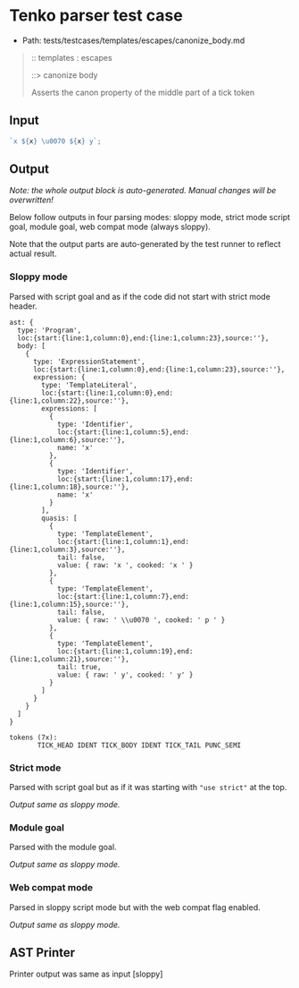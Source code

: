 # Tenko parser test case

- Path: tests/testcases/templates/escapes/canonize_body.md

> :: templates : escapes
>
> ::> canonize body
>
> Asserts the canon property of the middle part of a tick token

## Input

`````js
`x ${x} \u0070 ${x} y`;
`````

## Output

_Note: the whole output block is auto-generated. Manual changes will be overwritten!_

Below follow outputs in four parsing modes: sloppy mode, strict mode script goal, module goal, web compat mode (always sloppy).

Note that the output parts are auto-generated by the test runner to reflect actual result.

### Sloppy mode

Parsed with script goal and as if the code did not start with strict mode header.

`````
ast: {
  type: 'Program',
  loc:{start:{line:1,column:0},end:{line:1,column:23},source:''},
  body: [
    {
      type: 'ExpressionStatement',
      loc:{start:{line:1,column:0},end:{line:1,column:23},source:''},
      expression: {
        type: 'TemplateLiteral',
        loc:{start:{line:1,column:0},end:{line:1,column:22},source:''},
        expressions: [
          {
            type: 'Identifier',
            loc:{start:{line:1,column:5},end:{line:1,column:6},source:''},
            name: 'x'
          },
          {
            type: 'Identifier',
            loc:{start:{line:1,column:17},end:{line:1,column:18},source:''},
            name: 'x'
          }
        ],
        quasis: [
          {
            type: 'TemplateElement',
            loc:{start:{line:1,column:1},end:{line:1,column:3},source:''},
            tail: false,
            value: { raw: 'x ', cooked: 'x ' }
          },
          {
            type: 'TemplateElement',
            loc:{start:{line:1,column:7},end:{line:1,column:15},source:''},
            tail: false,
            value: { raw: ' \\u0070 ', cooked: ' p ' }
          },
          {
            type: 'TemplateElement',
            loc:{start:{line:1,column:19},end:{line:1,column:21},source:''},
            tail: true,
            value: { raw: ' y', cooked: ' y' }
          }
        ]
      }
    }
  ]
}

tokens (7x):
       TICK_HEAD IDENT TICK_BODY IDENT TICK_TAIL PUNC_SEMI
`````

### Strict mode

Parsed with script goal but as if it was starting with `"use strict"` at the top.

_Output same as sloppy mode._

### Module goal

Parsed with the module goal.

_Output same as sloppy mode._

### Web compat mode

Parsed in sloppy script mode but with the web compat flag enabled.

_Output same as sloppy mode._

## AST Printer

Printer output was same as input [sloppy]
